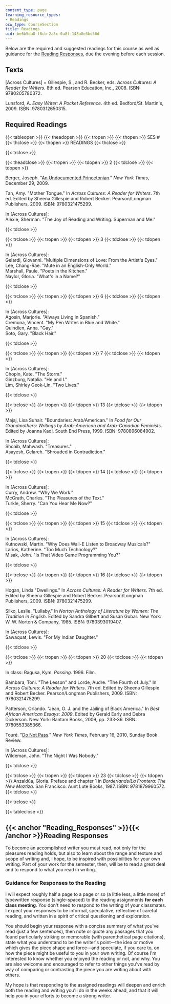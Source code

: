 ```yaml
---
content_type: page
learning_resource_types:
- Readings
ocw_type: CourseSection
title: Readings
uid: be6b5da8-f8cb-2a5c-0a8f-148a8e3bd50d
---
```


Below are the required and suggested readings for this course as well as guidance for the [Reading Responses](#Reading_Responses), due the evening before each session.

Texts
-----

\[Across Cultures\] = Gillespie, S., and R. Becker, eds. _Across Cultures: A Reader for Writers_. 8th ed. Pearson Education, Inc., 2008. ISBN: 9780205780372.

Lunsford, A. _Easy Writer: A Pocket Reference_. 4th ed. Bedford/St. Martin's, 2009. ISBN: 9780312650315.

Required Readings
-----------------

{{< tableopen >}}
{{< theadopen >}}
{{< tropen >}}
{{< thopen >}}
SES #
{{< thclose >}}
{{< thopen >}}
READINGS
{{< thclose >}}

{{< trclose >}}

{{< theadclose >}}
{{< tropen >}}
{{< tdopen >}}
2
{{< tdclose >}}
{{< tdopen >}}


Berger, Joseph. "[An Undocumented Princetonian](http://www.nytimes.com/2010/01/03/education/edlife/03alien-t.html?pagewanted=all)." _New York Times_, December 29, 2009.

Tan, Amy. "Mother Tongue." In _Across Cultures: A Reader for Writers_. 7th ed. Edited by Sheena Gillespie and Robert Becker. Pearson/Longman Publishers, 2009. ISBN: 9780321475299.

In \[Across Cultures\]:  
Alexie, Sherman. "The Joy of Reading and Writing: Superman and Me."


{{< tdclose >}}

{{< trclose >}}
{{< tropen >}}
{{< tdopen >}}
3
{{< tdclose >}}
{{< tdopen >}}


In \[Across Cultures\]:  
Gelardi, Giovanni. "Multiple Dimensions of Love: From the Artist's Eyes."  
Lee, Chang-Rae. "Mute in an English-Only World."  
Marshall, Paule. "Poets in the Kitchen."  
Naylor, Gloria. "What's in a Name?"


{{< tdclose >}}

{{< trclose >}}
{{< tropen >}}
{{< tdopen >}}
6
{{< tdclose >}}
{{< tdopen >}}


In \[Across Cultures\]:  
Agosin, Marjorie. "Always Living in Spanish."  
Cremona, Vincent. "My Pen Writes in Blue and White."  
Quindlen, Anna. "Gay."  
Soto, Gary. "Black Hair."


{{< tdclose >}}

{{< trclose >}}
{{< tropen >}}
{{< tdopen >}}
7
{{< tdclose >}}
{{< tdopen >}}


In \[Across Cultures\]:  
Chopin, Kate. "The Storm."  
Ginzburg, Natalia. "He and I."  
Lim, Shirley Geok-Lin. "Two Lives."


{{< tdclose >}}

{{< trclose >}}
{{< tropen >}}
{{< tdopen >}}
13
{{< tdclose >}}
{{< tdopen >}}


Majaj, Lisa Suhair. "Boundaries: Arab/American." In _Food for Our Grandmothers: Writings by Arab-American and Arab-Canadian Feminists_. Edited by Joanna Kadi. South End Press, 1999. ISBN: 9780896084902.

In \[Across Cultures\]:  
Shoaib, Mahwash. "Treasures."  
Asayesh, Gelareh. "Shrouded in Contradiction."


{{< tdclose >}}

{{< trclose >}}
{{< tropen >}}
{{< tdopen >}}
14
{{< tdclose >}}
{{< tdopen >}}


In \[Across Cultures\]:  
Curry, Andrew. "Why We Work."  
McGrath, Charles. "The Pleasures of the Text."  
Turkle, Sherry. "Can You Hear Me Now?"


{{< tdclose >}}

{{< trclose >}}
{{< tropen >}}
{{< tdopen >}}
15
{{< tdclose >}}
{{< tdopen >}}


In \[Across Cultures\]:  
Kutnowski, Martin. "Why Does Wall-E Listen to Broadway Musicals?"  
Larios, Katherine. "Too Much Technology?"  
Misak, John. "Is That Video Game Programming You?"


{{< tdclose >}}

{{< trclose >}}
{{< tropen >}}
{{< tdopen >}}
16
{{< tdclose >}}
{{< tdopen >}}


Hogan, Linda "Dwellings." In _Across Cultures: A Reader for Writers_. 7th ed. Edited by Sheena Gillespie and Robert Becker. Pearson/Longman Publishers, 2009. ISBN: 9780321475299.

Silko, Leslie. "Lullaby." In _Norton Anthology of Literature by Women: The Tradition in English_. Edited by Sandra Gilbert and Susan Gubar. New York: W. W. Norton & Company, 1985. ISBN: 9780393019407.

In \[Across Cultures\]:  
Sawaquat, Lewis. "For My Indian Daughter."


{{< tdclose >}}

{{< trclose >}}
{{< tropen >}}
{{< tdopen >}}
20
{{< tdclose >}}
{{< tdopen >}}


In class: Ragusa, Kym. _Passing_. 1996. Film.

Bambara, Toni. "The Lesson" and Lorde, Audre. "The Fourth of July." In _Across Cultures: A Reader for Writers_. 7th ed. Edited by Sheena Gillespie and Robert Becker. Pearson/Longman Publishers, 2009. ISBN: 9780321475299.

Patterson, Orlando. "Jean, O. J. and the Jailing of Black America." In _Best African American Essays: 2009_. Edited by Gerald Early and Debra Dickerson. New York: Bantam Books, 2009, pp. 233-36. ISBN: 9780553385366.

Touré. "[Do Not Pass](http://www.nytimes.com/2010/02/21/books/review/Toure-t.html)." _New York Times_, February 16, 2010, Sunday Book Review.

In \[Across Cultures\]:  
Wildeman, John. "The Night I Was Nobody."


{{< tdclose >}}

{{< trclose >}}
{{< tropen >}}
{{< tdopen >}}
23
{{< tdclose >}}
{{< tdopen >}}
Anzaldúa, Gloria. Preface and chapter 1 in _Borderlands/La Frontera: The New Meztiza_. San Francisco: Aunt Lute Books, 1987. ISBN: 9781879960572.
{{< tdclose >}}

{{< trclose >}}

{{< tableclose >}}

{{< anchor "Reading_Responses" >}}{{< /anchor >}}Reading Responses
------------------------------------------------------------------

To become an accomplished writer you must read, not only for the pleasures reading holds, but also to learn about the range and texture and scope of writing and, I hope, to be inspired with possibilities for your own writing. Part of your work for the semester, then, will be to read a great deal and to respond to what you read in writing.

### Guidance for Responses to the Reading

I will expect roughly half a page to a page or so (a little less, a little more) of typewritten response (single-spaced) to the reading assignments **for each class meeting**. You don't need to respond to the writing of your classmates. I expect your responses to be informal, speculative, reflective of careful reading, and written in a spirit of critical questioning and exploration.

You should begin your response with a concise summary of what you've read (just a few sentences), then note or quote any passages that you found particularly striking or memorable (with parenthetical page citations), state what you understand to be the writer's point—the idea or motive which gives the piece shape and force—and speculate, if you care to, on how the piece might be useful to you in your own writing. Of course I'm interested to know whether you enjoyed the reading or not, and why. You are also welcome and encouraged to refer to other things you've read by way of comparing or contrasting the piece you are writing about with others.

My hope is that responding to the assigned readings will deepen and enrich both the reading and writing you'll do in the weeks ahead, and that it will help you in your efforts to become a strong writer.